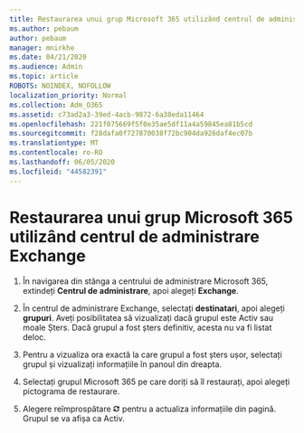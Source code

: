 ```yaml
---
title: Restaurarea unui grup Microsoft 365 utilizând centrul de administrare Exchange
ms.author: pebaum
author: pebaum
manager: mnirkhe
ms.date: 04/21/2020
ms.audience: Admin
ms.topic: article
ROBOTS: NOINDEX, NOFOLLOW
localization_priority: Normal
ms.collection: Adm_O365
ms.assetid: c73ad2a3-39ed-4acb-9872-6a38eda11464
ms.openlocfilehash: 221f075669f5f0e35ae5df11a4a59845ea81b5cd
ms.sourcegitcommit: f28dafa0f727870038f72bc904da926daf4ec07b
ms.translationtype: MT
ms.contentlocale: ro-RO
ms.lasthandoff: 06/05/2020
ms.locfileid: "44582391"
---
```

# <a name="restore-a-microsoft-365-group-using-the-exchange-admin-center"></a>Restaurarea unui grup Microsoft 365 utilizând centrul de administrare Exchange

1. În navigarea din stânga a centrului de administrare Microsoft 365, extindeți **Centrul de administrare**, apoi alegeți **Exchange**.
    
2. În centrul de administrare Exchange, selectați **destinatari**, apoi alegeți **grupuri**. Aveți posibilitatea să vizualizați dacă grupul este Activ sau moale Șters. Dacă grupul a fost șters definitiv, acesta nu va fi listat deloc.
    
3. Pentru a vizualiza ora exactă la care grupul a fost șters ușor, selectați grupul și vizualizați informațiile în panoul din dreapta.
    
4. Selectați grupul Microsoft 365 pe care doriți să îl restaurați, apoi alegeți pictograma de restaurare.
    
5. Alegere reîmprospătare ![Pictograma Reîmprospătare](media/6464df90-2a91-4c1f-92a6-9a38c7696ac3.gif) pentru a actualiza informațiile din pagină. Grupul se va afișa ca Activ. 
    

